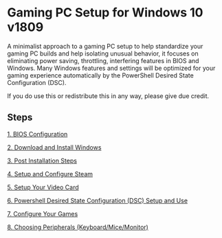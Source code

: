 # Gaming PC Setup for Windows 10 v1809
A minimalist approach to a gaming PC setup to help standardize your gaming PC builds and help isolating unusual behavior, it focuses on eliminating power saving, throttling, interfering features in BIOS and Windows. Many Windows features and settings will be optimized for your gaming experience automatically by the PowerShell Desired State Configuration (DSC).

If you do use this or redistribute this in any way, please give due credit.

## Steps
[1. BIOS Configuration](BIOS/README.md)

[2. Download and Install Windows](INSTALLWIN/README.md)

[3. Post Installation Steps](POSTINSTALL/README.md)

[4. Setup and Configure Steam](STEAM/README.md)

[5. Setup Your Video Card](VIDEOCARD/README.md)

[6. Powershell Desired State Configuration (DSC) Setup and Use](PSDSC/README.md)

[7. Configure Your Games](GAMECONFIGS/README.md)

[8. Choosing Peripherals (Keyboard/Mice/Monitor)](PERIPHERALS/README.md)
